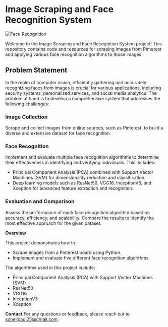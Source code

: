 # Image Scraping and Face Recognition System

![Face Recognition](https://news.mit.edu/sites/default/files/images/202203/face-recognition.png)

Welcome to the Image Scraping and Face Recognition System project! This repository contains code and resources for scraping images from Pinterest and applying various face recognition algorithms to those images.

## Problem Statement

In the realm of computer vision, efficiently gathering and accurately recognizing faces from images is crucial for various applications, including security systems, personalized services, and social media analytics. The problem at hand is to develop a comprehensive system that addresses the following challenges:

### Image Collection
Scrape and collect images from online sources, such as Pinterest, to build a diverse and extensive dataset for face recognition.

### Face Recognition
Implement and evaluate multiple face recognition algorithms to determine their effectiveness in identifying and verifying individuals. This includes:
- Principal Component Analysis (PCA) combined with Support Vector Machines (SVM) for dimensionality reduction and classification.
- Deep learning models such as ResNet50, VGG16, InceptionV3, and Xception for advanced feature extraction and recognition.

### Evaluation and Comparison
Assess the performance of each face recognition algorithm based on accuracy, efficiency, and scalability. Compare the results to identify the most effective approach for the given dataset.

**Overview**

This project demonstrates how to:
- Scrape images from a Pinterest board using Python.
- Implement and evaluate five different face recognition algorithms.

The algorithms used in this project include:
- Principal Component Analysis (PCA) with Support Vector Machines (SVM)
- ResNet50
- VGG16
- InceptionV3
- Xception

**Contact**
For any questions or feedback, please reach out to sohelipaul25@gmail.com.
